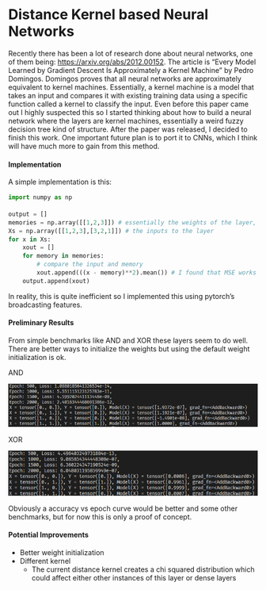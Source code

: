# Distance Kernel based Neural Networks

Recently there has been a lot of research done about neural networks, one of them being: https://arxiv.org/abs/2012.00152. The article is “Every Model Learned by Gradient Descent Is Approximately a Kernel Machine” by Pedro Domingos. Domingos proves that all neural networks are approximately equivalent to kernel machines. Essentially, a kernel machine is a model that takes an input and compares it with existing training data using a specific function called a kernel to classify the input. Even before this paper came out I highly suspected this so I started thinking about how to build a neural network where the layers are kernel machines, essentially a weird fuzzy decision tree kind of structure. After the paper was released, I decided to finish this work. One important future plan is to port it to CNNs, which I think will have much more to gain from this method. 



#### Implementation

A simple implementation is this: 

```python
import numpy as np

output = []
memories = np.array([[1,2,3]]) # essentially the weights of the layer, this is like its memory
Xs = np.array([[1,2,3],[3,2,1]]) # the inputs to the layer
for x in Xs:
    xout = []
    for memory in memories:
        # compare the input and memory
        xout.append(((x - memory)**2).mean()) # I found that MSE works best
    output.append(xout)
```

In reality, this is quite inefficient so I implemented this using pytorch’s broadcasting features.



#### Preliminary Results

From simple benchmarks like AND and XOR these layers seem to do well. There are better ways to initialize the weights but using the default weight initialization is ok. 

AND

![image-20210314014741655](img/image-20210314014741655.png)

XOR

![image-20210314014821809](img/image-20210314014821809.png)

Obviously a accuracy vs epoch curve would be better and some other benchmarks, but for now this is only a proof of concept.



#### Potential Improvements

- Better weight initialization
- Different kernel
  - The current distance kernel creates a chi squared distribution which could affect either other instances of this layer or dense layers

